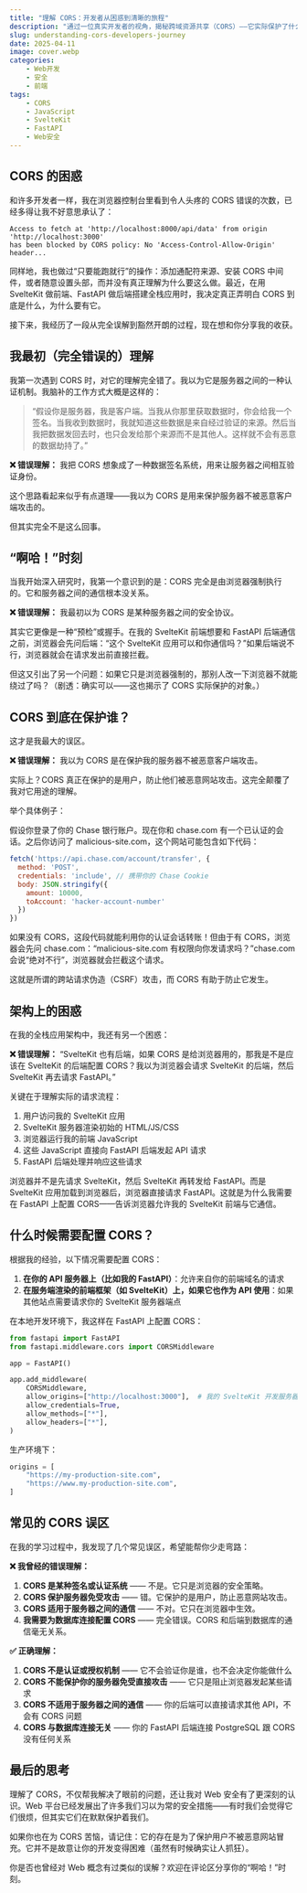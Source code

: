 ```yaml
---
title: "理解 CORS：开发者从困惑到清晰的旅程"
description: "通过一位真实开发者的视角，揭秘跨域资源共享（CORS）——它实际保护了什么，以及为什么重要"
slug: understanding-cors-developers-journey
date: 2025-04-11
image: cover.webp
categories:
    - Web开发
    - 安全
    - 前端
tags:
    - CORS
    - JavaScript
    - SvelteKit
    - FastAPI
    - Web安全
---
```


## CORS 的困惑

和许多开发者一样，我在浏览器控制台里看到令人头疼的 CORS 错误的次数，已经多得让我不好意思承认了：

```console
Access to fetch at 'http://localhost:8000/api/data' from origin 'http://localhost:3000' 
has been blocked by CORS policy: No 'Access-Control-Allow-Origin' header...
```

同样地，我也做过“只要能跑就行”的操作：添加通配符来源、安装 CORS 中间件，或者随意设置头部，而并没有真正理解为什么要这么做。最近，在用 SvelteKit 做前端、FastAPI 做后端搭建全栈应用时，我决定真正弄明白 CORS 到底是什么，为什么要有它。

接下来，我经历了一段从完全误解到豁然开朗的过程，现在想和你分享我的收获。

## 我最初（完全错误的）理解

我第一次遇到 CORS 时，对它的理解完全错了。我以为它是服务器之间的一种认证机制。我脑补的工作方式大概是这样的：

> “假设你是服务器，我是客户端。当我从你那里获取数据时，你会给我一个签名。当我收到数据时，我就知道这些数据是来自经过验证的来源。然后当我把数据发回去时，也只会发给那个来源而不是其他人。这样就不会有恶意的数据劫持了。”

**❌ 错误理解：** 我把 CORS 想象成了一种数据签名系统，用来让服务器之间相互验证身份。

这个思路看起来似乎有点道理——我以为 CORS 是用来保护服务器不被恶意客户端攻击的。

但其实完全不是这么回事。

## “啊哈！”时刻

当我开始深入研究时，我第一个意识到的是：CORS 完全是由浏览器强制执行的。它和服务器之间的通信根本没关系。

**❌ 错误理解：** 我最初以为 CORS 是某种服务器之间的安全协议。

其实它更像是一种“预检”或握手。在我的 SvelteKit 前端想要和 FastAPI 后端通信之前，浏览器会先问后端：“这个 SvelteKit 应用可以和你通信吗？”如果后端说不行，浏览器就会在请求发出前直接拦截。

但这又引出了另一个问题：如果它只是浏览器强制的，那别人改一下浏览器不就能绕过了吗？（剧透：确实可以——这也揭示了 CORS 实际保护的对象。）

## CORS 到底在保护谁？

这才是我最大的误区。

**❌ 错误理解：** 我以为 CORS 是在保护我的服务器不被恶意客户端攻击。

实际上？CORS 真正在保护的是用户，防止他们被恶意网站攻击。这完全颠覆了我对它用途的理解。

举个具体例子：

假设你登录了你的 Chase 银行账户。现在你和 chase.com 有一个已认证的会话。之后你访问了 malicious-site.com，这个网站可能包含如下代码：

```javascript
fetch('https://api.chase.com/account/transfer', {
  method: 'POST',
  credentials: 'include', // 携带你的 Chase Cookie
  body: JSON.stringify({
    amount: 10000,
    toAccount: 'hacker-account-number'
  })
})
```

如果没有 CORS，这段代码就能利用你的认证会话转账！但由于有 CORS，浏览器会先问 chase.com：“malicious-site.com 有权限向你发请求吗？”chase.com 会说“绝对不行”，浏览器就会拦截这个请求。

这就是所谓的跨站请求伪造（CSRF）攻击，而 CORS 有助于防止它发生。

## 架构上的困惑

在我的全栈应用架构中，我还有另一个困惑：

**❌ 错误理解：** “SvelteKit 也有后端，如果 CORS 是给浏览器用的，那我是不是应该在 SvelteKit 的后端配置 CORS？我以为浏览器会请求 SvelteKit 的后端，然后 SvelteKit 再去请求 FastAPI。”

关键在于理解实际的请求流程：

1. 用户访问我的 SvelteKit 应用
2. SvelteKit 服务器渲染初始的 HTML/JS/CSS
3. 浏览器运行我的前端 JavaScript
4. 这些 JavaScript 直接向 FastAPI 后端发起 API 请求
5. FastAPI 后端处理并响应这些请求

浏览器并不是先请求 SvelteKit，然后 SvelteKit 再转发给 FastAPI。而是 SvelteKit 应用加载到浏览器后，浏览器直接请求 FastAPI。这就是为什么我需要在 FastAPI 上配置 CORS——告诉浏览器允许我的 SvelteKit 前端与它通信。

## 什么时候需要配置 CORS？

根据我的经验，以下情况需要配置 CORS：

1. **在你的 API 服务器上（比如我的 FastAPI）**：允许来自你的前端域名的请求
2. **在服务端渲染的前端框架（如 SvelteKit）上，如果它也作为 API 使用**：如果其他站点需要请求你的 SvelteKit 服务器端点

在本地开发环境下，我这样在 FastAPI 上配置 CORS：

```python
from fastapi import FastAPI
from fastapi.middleware.cors import CORSMiddleware

app = FastAPI()

app.add_middleware(
    CORSMiddleware,
    allow_origins=["http://localhost:3000"],  # 我的 SvelteKit 开发服务器
    allow_credentials=True,
    allow_methods=["*"],
    allow_headers=["*"],
)
```

生产环境下：

```python
origins = [
    "https://my-production-site.com",
    "https://www.my-production-site.com",
]
```

## 常见的 CORS 误区

在我的学习过程中，我发现了几个常见误区，希望能帮你少走弯路：

**❌ 我曾经的错误理解：**

1. **CORS 是某种签名或认证系统** —— 不是。它只是浏览器的安全策略。
2. **CORS 保护服务器免受攻击** —— 错。它保护的是用户，防止恶意网站攻击。
3. **CORS 适用于服务器之间的通信** —— 不对。它只在浏览器中生效。
4. **我需要为数据库连接配置 CORS** —— 完全错误。CORS 和后端到数据库的通信毫无关系。

**✅ 正确理解：**

1. **CORS 不是认证或授权机制** —— 它不会验证你是谁，也不会决定你能做什么
2. **CORS 不能保护你的服务器免受直接攻击** —— 它只是阻止浏览器发起某些请求
3. **CORS 不适用于服务器之间的通信** —— 你的后端可以直接请求其他 API，不会有 CORS 问题
4. **CORS 与数据库连接无关** —— 你的 FastAPI 后端连接 PostgreSQL 跟 CORS 没有任何关系

## 最后的思考

理解了 CORS，不仅帮我解决了眼前的问题，还让我对 Web 安全有了更深刻的认识。Web 平台已经发展出了许多我们习以为常的安全措施——有时我们会觉得它们很烦，但其实它们在默默保护着我们。

如果你也在为 CORS 苦恼，请记住：它的存在是为了保护用户不被恶意网站冒充。它并不是故意让你的开发变得困难（虽然有时候确实让人抓狂）。

你是否也曾经对 Web 概念有过类似的误解？欢迎在评论区分享你的“啊哈！”时刻。